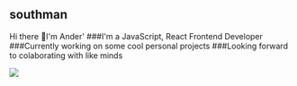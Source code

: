 ## southman
Hi there 👋I'm Ander'
###I'm a JavaScript, React Frontend Developer 
###Currently working on some cool personal projects
###Looking forward to colaborating with like minds

![](https://media.giphy.com/media/3E2cPlvPv37TkNPmNk/giphy.gif)





